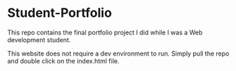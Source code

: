 # Student-Portfolio
This repo contains the final portfolio project I did while I was a Web development student.

This website does not require a dev environment to run. Simply pull the repo and double click on the index.html file.
